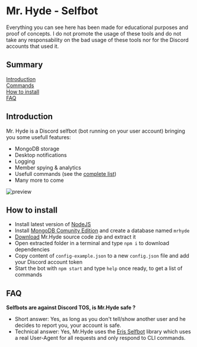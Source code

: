 # Mr. Hyde - Selfbot
Everything you can see here has been made for educational purposes and proof of concepts. I do not promote the usage of these tools and do not take any responsability on the bad usage of these tools nor for the Discord accounts that used it.

## Summary
[Introduction](https://github.com/E-Gentleman/MrHyde-Selfbot#introduction)  
[Commands](https://github.com/E-Gentleman/MrHyde-Selfbot/tree/master/commands)  
[How to install](https://github.com/E-Gentleman/MrHyde-Selfbot#how-to-install)  
[FAQ](https://github.com/E-Gentleman/MrHyde-Selfbot#faq)


## Introduction
Mr. Hyde is a Discord selfbot (bot running on your user account) bringing you some usefull features:
 - MongoDB storage
 - Desktop notifications
 - Logging
 - Member spying & analytics
 - Usefull commands (see the [complete list](https://github.com/E-Gentleman/MrHyde-Selfbot/tree/master/commands))
 - Many more to come
 
 ![preview](https://s8.gifyu.com/images/previewd29705674e361f4a.gif)
 
## How to install
- Install latest version of [NodeJS](https://nodejs.org/en/download/)
- Install [MongoDB Comunity Edition](https://www.mongodb.com/try/download/community?tck=docs_server) and create a database named `mrhyde`
- [Download](https://github.com/E-Gentleman/MrHyde-Selfbot/archive/master.zip) Mr.Hyde source code zip and extract it
- Open extracted folder in a terminal and type `npm i` to download dependencies
- Copy content of `config-example.json` to a new `config.json` file and add your Discord account token
- Start the bot with `npm start` and type `help` once ready, to get a list of commands

## FAQ
**Selfbots are against Discord TOS, is Mr.Hyde  safe ?**
- Short answer: Yes, as long as you don't tell/show another user and he decides to report you, your account is safe.
- Technical answer: Yes, Mr.Hyde uses the [Eris Selfbot](https://github.com/erupcja/eris) library which uses a real User-Agent for all requests and only respond to CLI commands.
